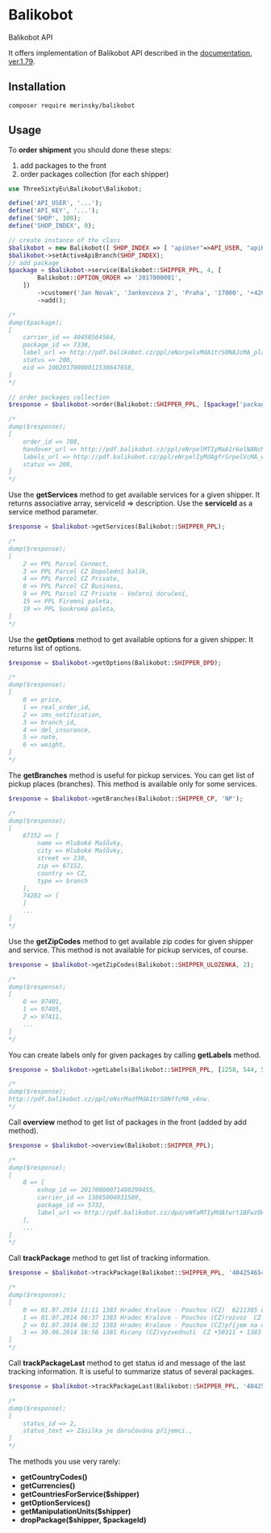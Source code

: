 # Balikobot
Balikobot API

It offers implementation of Balikobot API described in the [documentation, ver.1.79](http://www.balikobot.cz/dokumentace/Balikobot-dokumentace-API.pdf).

Installation
------------
```console
composer require merinsky/balikobot
```

Usage
-----
To **order shipment** you should done these steps:
1. add packages to the front
2. order packages collection (for each shipper)
```php
use ThreeSixtyEu\Balikobot\Balikobot;

define('API_USER', '...');
define('API_KEY', '...');
define('SHOP', 100);
define('SHOP_INDEX', 0);

// create instance of the class
$balikobot = new Balikobot([ SHOP_INDEX => [ "apiUser"=>API_USER, "apiKey"=>API_KEY, "apiShopId"=>SHOP ] ]);
$balikobot->setActiveApiBranch(SHOP_INDEX);
// add package
$package = $balikobot->service(Balikobot::SHIPPER_PPL, 4, [
        Balikobot::OPTION_ORDER => '2017000001',
    ])
        ->customer('Jan Novak', 'Jankovcova 2', 'Praha', '17000', '+420773145254', 'jan.novak@email.cz')
        ->add();

/*
dump($package);
[ 
    carrier_id => 40458564564,
    package_id => 7338,
    label_url => http://pdf.balikobot.cz/ppl/eNorpelvMdA1trS0NAJcMA_plao.,
    status => 200,
    eid => 10020170000011538647658,
]
*/

// order packages collection
$response = $balikobot->order(Balikobot::SHIPPER_PPL, [$package['package_id'], ...]);

/*
dump($response);
[
    order_id => 788,
    handover_url => http://pdf.balikobot.cz/ppl/eNrpelMTIyMaA1r6elNANcMA_xAn4.,
    labels_url => http://pdf.balikobot.cz/ppl/eNrpelIyMdAgfrSrpelVcMA_wAn0.,
    status => 200,
]
*/
```

Use the **getServices** method to get available services for a given shipper. It returns associative array, serviceId => description. Use the **serviceId** as a service method parameter.
```php
$response = $balikobot->getServices(Balikobot::SHIPPER_PPL);

/*
dump($response);
[
    2 => PPL Parcel Connect,
    3 => PPL Parcel CZ Dopolední balík,
    4 => PPL Parcel CZ Private,
    8 => PPL Parcel CZ Business,
    9 => PPL Parcel CZ Private - Večerní doručení,
    15 => PPL Firemní paleta,
    19 => PPL Soukromá paleta,
]
*/
```

Use the **getOptions** method to get available options for a given shipper. It returns list of options.
```php
$response = $balikobot->getOptions(Balikobot::SHIPPER_DPD);

/*
dump($response);
[
    0 => price,
    1 => real_order_id,
    2 => sms_notification,
    3 => branch_id,
    4 => del_insurance,
    5 => note,
    6 => weight,
]
*/
```

The **getBranches** method is useful for pickup services. You can get list of pickup places (branches). This method is available only for some services.
```php
$response = $balikobot->getBranches(Balikobot::SHIPPER_CP, 'NP');

/*
dump($response);
[
    67152 => [
        name => Hluboké Mašůvky,
        city => Hluboké Mašůvky,
        street => 230,
        zip => 67152,
        country => CZ,
        type => branch
    ],
    74282 => [
    ]
    ...
]
*/
```

Use the **getZipCodes** method to get available zip codes for given shipper and service. This method is not available for pickup services, of course.
```php
$response = $balikobot->getZipCodes(Balikobot::SHIPPER_ULOZENKA, 2);

/*
dump($response);
[
    0 => 97401,
    1 => 97405,
    2 => 97411,
    ...
]
*/
```

You can create labels only for given packages by calling **getLabels** method.
```php
$response = $balikobot->getLabels(Balikobot::SHIPPER_PPL, [1258, 544, 5454, ...]);

/*
dump($response);
http://pdf.balikobot.cz/ppl/eNsrMadfMdA1trS0NffcMA_vAnw.
*/
```

Call **overview** method to get list of packages in the front (added by add method).
```php
$response = $balikobot->overview(Balikobot::SHIPPER_PPL);

/*
dump($response);
[
    0 => [
        eshop_id => 20170000071490299455,
        carrier_id => 13805004931509,
        package_id => 5732,
        label_url => http://pdf.balikobot.cz/dpd/eNfaMTIyMdAtwrt1BFwzDWECQA..,
    ],     
    ...
]
*/
```

Call **trackPackage** method to get list of tracking information.
```php
$response = $balikobot->trackPackage(Balikobot::SHIPPER_PPL, '40425465434');

/*
dump($response);
[
    0 => 01.07.2014 11:11 1383 Hradec Kralove - Pouchov (CZ)  6211385 doručeno : BALIKOBOT  CZ •50311 • 1383 351 327,
    1 => 01.07.2014 06:37 1383 Hradec Kralove - Pouchov (CZ)rozvoz  CZ •50311 • 1383 351 327,
    2 => 01.07.2014 06:32 1383 Hradec Kralove - Pouchov (CZ)příjem na depo  CZ •50311 • 1383 64 327,
    3 => 30.06.2014 16:56 1381 Ricany (CZ)vyzvednutí  CZ •50311 • 1383 686 327,
]
*/
```

Call **trackPackageLast** method to get status id and message of the last tracking information. It is useful to summarize status of several packages.
```php
$response = $balikobot->trackPackageLast(Balikobot::SHIPPER_PPL, '40425465434');

/*
dump($response);
[
    status_id => 2,
    status_text => Zásilka je doručována příjemci.,
]
*/
```

The methods you use very rarely:
- **getCountryCodes()**
- **getCurrencies()**
- **getCountriesForService($shipper)**
- **getOptionServices()**
- **getManipulationUnits($shipper)**
- **dropPackage($shipper, $packageId)**




